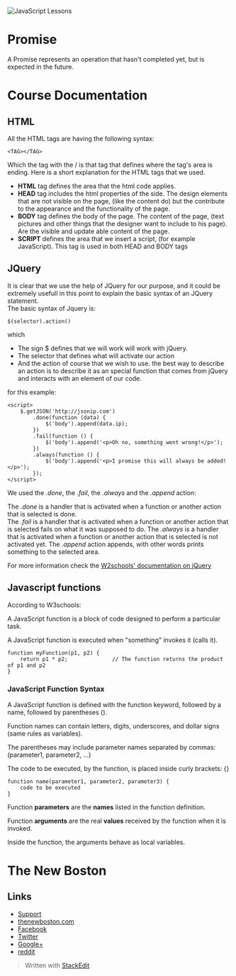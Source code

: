 ![JavaScript Lessons](http://i.imgur.com/BgUMUGU.png)

# Promise

A Promise represents an operation that hasn't completed yet, but is expected in the future.  
  
# Course Documentation

## HTML

All the HTML tags are having the following syntax:

    <TAG></TAG>

Which the tag with the / is that tag that defines where the tag's area is ending. Here is a short explanation for the HTML tags that we used.

- **HTML** tag defines the area that the html code applies.
- **HEAD** tag includes the html properties of the side. The design  elements that are not visible on the page, (like the content do) but the contribute to the appearance and the functionality of the page.
- **BODY** tag defines the body of the page. The content of the page, (text pictures and other things that the designer want to include to his page). Are the visible and update able content of the page.
- **SCRIPT** defines the area that we insert a script, (for example JavaScript). This tag is used in both HEAD and BODY tags

## JQuery

It is clear that we use the help of JQuery for our purpose, and it could be extremely usefull in this point to explain the basic syntax of an JQuery statement.  
The basic syntax of Jquery is:  

    $(selector).action()

which  

- The sign $ defines that we will work will work with jQuery.
- The selector that defines what will activate our action
- And the action of course that we wish to use. the best way to describe an action is to describe it as an special function that comes from jQuery and interacts with an element of our code.

for this example:  

    <script>
        $.getJSON('http://jsonip.com')
            .done(function (data) {
                $('body').append(data.ip);
            })
            .fail(function () {
                $('body').append('<p>Oh no, something went wrong!</p>');
            })
            .always(function () {
                $('body').append('<p>I promise this will always be added!</p>');
            });
    </script>  

We used the *.done*, the *.fail*, the *.always* and the *.append* action:

The *.done* is a handler that is activated when a function or another action that is selected is done.  
The *.fail* is a handler that is activated when a function or another action that is selected fails on what it was supposed to do.
The *.always* is a handler that is activated when a function or another action that is selected is not activated yet.
The *.append* action appends, with other words prints something to the selected area.
  
For more information check the [W2schools' documentation on jQuery](http://www.w3schools.com/jquery/jquery_syntax.asp)

## Javascript functions

According to W3schools:  
  
A JavaScript function is a block of code designed to perform a particular task.

A JavaScript function is executed when "something" invokes it (calls it).  

    function myFunction(p1, p2) {
        return p1 * p2;              // The function returns the product of p1 and p2
    }

### JavaScript Function Syntax
  
A JavaScript function is defined with the function keyword, followed by a name, followed by parentheses ().

Function names can contain letters, digits, underscores, and dollar signs (same rules as variables).

The parentheses may include parameter names separated by commas:
(parameter1, parameter2, ...)

The code to be executed, by the function, is placed inside curly brackets: {}  

    function name(parameter1, parameter2, parameter3) {
        code to be executed
    }

Function **parameters** are the **names** listed in the function definition.

Function **arguments** are the real **values** received by the function when it is invoked.

Inside the function, the arguments behave as local variables.

# The New Boston

## Links

- [Support](https://www.patreon.com/thenewboston)
- [thenewboston.com](https://thenewboston.com/)
- [Facebook](https://www.facebook.com/TheNewBoston-464114846956315/)
- [Twitter](https://twitter.com/bucky_roberts)
- [Google+](https://plus.google.com/+BuckyRoberts)
- [reddit](https://www.reddit.com/r/thenewboston/)

> Written with [StackEdit](https://stackedit.io/)
